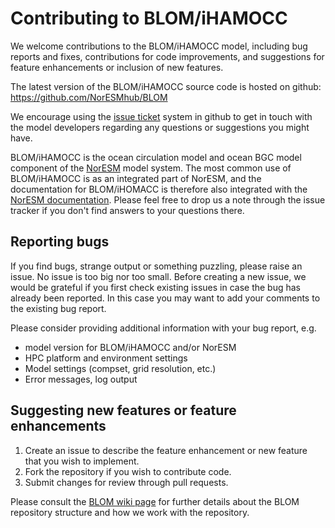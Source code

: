 # Contributing to BLOM/iHAMOCC
We welcome contributions to the BLOM/iHAMOCC model, including bug reports and fixes, contributions for code improvements, and suggestions for feature enhancements or inclusion of new features.

The latest version of the BLOM/iHAMOCC source code is hosted on github:
https://github.com/NorESMhub/BLOM

We encourage using the [issue ticket](https://github.com/NorESMhub/BLOM/issues) system in github to get in touch with the model developers regarding any questions or suggestions you might have.

BLOM/iHAMOCC is the ocean circulation model and ocean BGC model component of the [NorESM](https://github.com/NorESMhub/NorESM) model system. The most common use of BLOM/iHAMOCC is as an integrated part of NorESM, and the documentation for BLOM/iHOMACC is therefore also integrated with the [NorESM documentation](https://noresm-docs.readthedocs.io/en/latest/index.html). Please feel free to drop us a note through the issue tracker if you don't find answers to your questions there.

## Reporting bugs
If you find bugs, strange output or something puzzling, please raise an issue. No issue is too big nor too small. Before creating a new issue, we would be grateful if you first check existing issues in case the bug has already been reported. In this case you may want to add your comments to the existing bug report.

Please consider providing additional information with your bug report, e.g.
- model version for BLOM/iHAMOCC and/or NorESM
- HPC platform and environment settings
- Model settings (compset, grid resolution, etc.)
- Error messages, log output

## Suggesting new features or feature enhancements
1. Create an issue to describe the feature enhancement or new feature that you wish to implement.
2. Fork the repository if you wish to contribute code.
3. Submit changes for review through pull requests.

Please consult the [BLOM wiki page](https://github.com/NorESMhub/BLOM/wiki) for further details about the BLOM repository structure and how we work with the repository.
